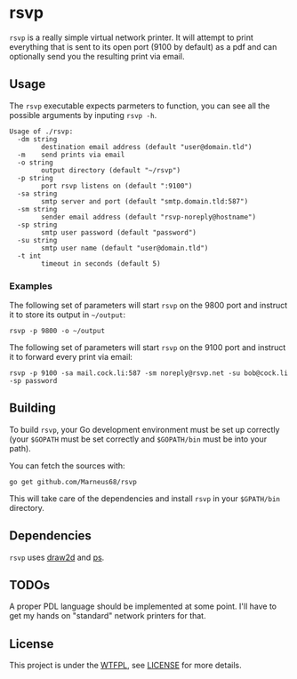 # rsvp

`rsvp` is a really simple virtual network printer. It will attempt to print everything that is sent to its open port (9100 by default) as a pdf and can optionally send you the resulting print via email.

## Usage

The `rsvp` executable expects parmeters to function, you can see all the possible arguments by inputing `rsvp -h`.

    Usage of ./rsvp:
      -dm string
            destination email address (default "user@domain.tld")
      -m	send prints via email
      -o string
            output directory (default "~/rsvp")
      -p string
            port rsvp listens on (default ":9100")
      -sa string
            smtp server and port (default "smtp.domain.tld:587")
      -sm string
            sender email address (default "rsvp-noreply@hostname")
      -sp string
            smtp user password (default "password")
      -su string
            smtp user name (default "user@domain.tld")
      -t int
            timeout in seconds (default 5)

### Examples

The following set of parameters will start `rsvp` on the 9800 port and instruct it to store its output in `~/output`:

    rsvp -p 9800 -o ~/output

The following set of parameters will start `rsvp` on the 9100 port and instruct it to forward every print via email:

    rsvp -p 9100 -sa mail.cock.li:587 -sm noreply@rsvp.net -su bob@cock.li -sp password

## Building

To build `rsvp`, your Go development environment must be set up correctly (your `$GOPATH` must be set correctly and `$GOPATH/bin` must be into your path).

You can fetch the sources with:

    go get github.com/Marneus68/rsvp

This will take care of the dependencies and install `rsvp` in your `$GPATH/bin` directory.

## Dependencies

`rsvp` uses [draw2d](https://github.com/llgcode/draw2d) and [ps](https://github.com/llgcode/ps).

## TODOs

A proper PDL language should be implemented at some point. I'll have to get my hands on "standard" network printers for that.

## License

This project is under the [WTFPL](http://www.wtfpl.net/), see [LICENSE](https://raw.githubusercontent.com/Marneus68/rsvp/master/LICENSE) for more details.

